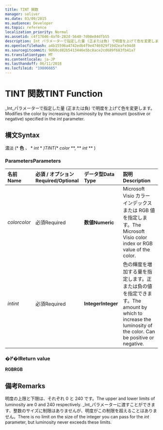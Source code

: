 ```yaml
---
title: TINT 関数
manager: soliver
ms.date: 03/09/2015
ms.audience: Developer
ms.topic: reference
localization_priority: Normal
ms.assetid: c4f176d6-4af0-282d-5640-7d98e84dfb55
description: Int パラメーターで指定した量 (正または負) で明度を上げて色を変更します。
ms.openlocfilehash: a4b15596a4742edb4f9e4746929f19d2eafe94d8
ms.sourcegitcommit: 9d60cd82b5413446e5bc8ace2cd689f683fb41a7
ms.translationtype: MT
ms.contentlocale: ja-JP
ms.lasthandoff: 06/11/2018
ms.locfileid: "19806665"
---
```

# <a name="tint-function"></a><span data-ttu-id="7d217-103">TINT 関数</span><span class="sxs-lookup"><span data-stu-id="7d217-103">TINT Function</span></span>

<span data-ttu-id="7d217-104">_Int_パラメーターで指定した量 (正または負) で明度を上げて色を変更します。</span><span class="sxs-lookup"><span data-stu-id="7d217-104">Modifies the color by increasing its luminosity by the amount (positive or negative) specified in the  _int_ parameter.</span></span> 
  
## <a name="syntax"></a><span data-ttu-id="7d217-105">構文</span><span class="sxs-lookup"><span data-stu-id="7d217-105">Syntax</span></span>

<span data-ttu-id="7d217-106">濃淡 (* **色** *、* * *int* * *)</span><span class="sxs-lookup"><span data-stu-id="7d217-106">TINT(** *color* **, ** *int* ** )</span></span> 
  
### <a name="parameters"></a><span data-ttu-id="7d217-107">Parameters</span><span class="sxs-lookup"><span data-stu-id="7d217-107">Parameters</span></span>

|<span data-ttu-id="7d217-108">**名前**</span><span class="sxs-lookup"><span data-stu-id="7d217-108">**Name**</span></span>|<span data-ttu-id="7d217-109">**必須 / オプション**</span><span class="sxs-lookup"><span data-stu-id="7d217-109">**Required/Optional**</span></span>|<span data-ttu-id="7d217-110">**データ型**</span><span class="sxs-lookup"><span data-stu-id="7d217-110">**Data Type**</span></span>|<span data-ttu-id="7d217-111">**説明**</span><span class="sxs-lookup"><span data-stu-id="7d217-111">**Description**</span></span>|
|:-----|:-----|:-----|:-----|
| <span data-ttu-id="7d217-112">_color_</span><span class="sxs-lookup"><span data-stu-id="7d217-112">_color_</span></span> <br/> |<span data-ttu-id="7d217-113">必須</span><span class="sxs-lookup"><span data-stu-id="7d217-113">Required</span></span>  <br/> |<span data-ttu-id="7d217-114">**数値**</span><span class="sxs-lookup"><span data-stu-id="7d217-114">**Numeric**</span></span> <br/> |<span data-ttu-id="7d217-115">Microsoft Visio カラー インデックスまたは RGB 値を指定します。</span><span class="sxs-lookup"><span data-stu-id="7d217-115">The Microsoft Visio color index or RGB value of the color.</span></span>  <br/> |
| <span data-ttu-id="7d217-116">_int_</span><span class="sxs-lookup"><span data-stu-id="7d217-116">_int_</span></span> <br/> |<span data-ttu-id="7d217-117">必須</span><span class="sxs-lookup"><span data-stu-id="7d217-117">Required</span></span>  <br/> |<span data-ttu-id="7d217-118">**Integer**</span><span class="sxs-lookup"><span data-stu-id="7d217-118">**Integer**</span></span> <br/> |<span data-ttu-id="7d217-p101">色の輝度を増加する量を指定します。正または負の値を指定できます。</span><span class="sxs-lookup"><span data-stu-id="7d217-p101">The amount by which to increase the luminosity of the color. Can be positive or negative.</span></span>  <br/> |
   
### <a name="return-value"></a><span data-ttu-id="7d217-121">�߂�l</span><span class="sxs-lookup"><span data-stu-id="7d217-121">Return value</span></span>

 <span data-ttu-id="7d217-122">**RGB**</span><span class="sxs-lookup"><span data-stu-id="7d217-122">**RGB**</span></span>
  
## <a name="remarks"></a><span data-ttu-id="7d217-123">備考</span><span class="sxs-lookup"><span data-stu-id="7d217-123">Remarks</span></span>

<span data-ttu-id="7d217-124">明度の上限と下限は、それぞれ 0 と 240 です。</span><span class="sxs-lookup"><span data-stu-id="7d217-124">The upper and lower limits of luminosity are 0 and 240 respectively.</span></span> <span data-ttu-id="7d217-125">_Int_パラメーターに渡すことができます、整数のサイズに制限はありませんが、明度がこの制限を超えることはありません。</span><span class="sxs-lookup"><span data-stu-id="7d217-125">There is no limit on the size of the integer you can pass for the  _int_ parameter, but luminosity never exceeds these limits.</span></span> 
  

